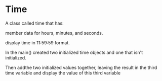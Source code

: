 # Time
A class called time that has:

member data for hours, minutes, and seconds.

display time in 11:59:59 format. 

In the main() created two initialized time objects and one that isn't initialized. 

Then addthe two initialized values together, leaving the result in the third time variable and display the value of this third variable
